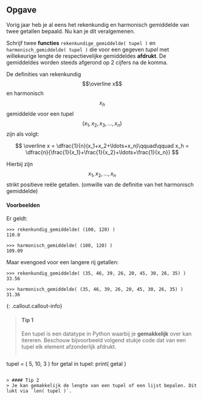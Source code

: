 ## Opgave
Vorig jaar heb je al eens het rekenkundig en harmonisch gemiddelde van twee getallen bepaald. Nu kan je dit veralgemenen.

Schrijf twee **functies** `rekenkundige_gemiddelde( tupel )` en `harmonisch_gemiddelde( tupel )` die voor een gegeven *tupel* met willekeurige lengte de respectievelijke gemiddeldes **afdrukt**. De gemiddeldes worden steeds afgerond op 2 cijfers na de komma.

De definities van rekenkundig $$\overline x$$ en harmonisch $$x_h$$ gemiddelde voor een tupel $$(x_1,x_2,x_3, \ldots, x_n)$$ zijn als volgt:

$$
\overline x = \dfrac{1}{n}(x_1+x_2+\ldots+x_n)\qquad\qquad x_h = \dfrac{n}{\frac{1}{x_1}+\frac{1}{x_2}+\ldots+\frac{1}{x_n}}
$$

Hierbij zijn $$x_1, x_2, \ldots, x_n$$ strikt positieve reële getallen. (omwille van de definitie van het harmonisch gemiddelde)

#### Voorbeelden
Er geldt:
```
>>> rekenkundig_gemiddelde( (100, 120) )
110.0
```
```
>>> harmonisch_gemiddelde( (100, 120) )
109.09
```
Maar evengoed voor een langere rij getallen:
```
>>> rekenkundig_gemiddelde( (35, 46, 39, 26, 20, 45, 30, 26, 35) )
33.56
```
```
>>> harmonisch_gemiddelde( (35, 46, 39, 26, 20, 45, 30, 26, 35) )
31.36
```

{: .callout.callout-info}
> #### Tip 1
> Een tupel is een datatype in Python waarbij je **gemakkelijk** over kan itereren. Beschouw bijvoorbeeld volgend stukje code dat van een tupel elk element afzonderlijk afdrukt.
> ```python
tupel = ( 5, 10, 3 )
for getal in tupel:
    print( getal )
```

> #### Tip 2
> Je kan gemakkelijk de lengte van een tupel of een lijst bepalen. Dit lukt via `len( tupel )`.